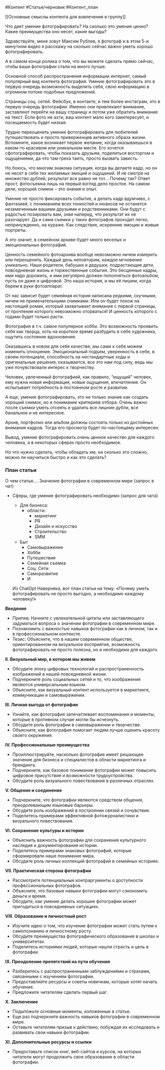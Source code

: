 #Контент #Статья/черновик #Контент_план 

[[Основные смыслы контента для вовлечения в группу]]

Что дает умение фотографировать? На сколько это умение ценно? Какие преимущества оно несет, какие выгоды?

Здравствуйте, меня зовут Максим Рублев, я фотограф и в этом 5-и минутном видео я расскажу на сколько сейчас важно уметь хорошо фотографировать.

А в самом конце ролика о том, что вы можете сделать прямо сейчас, чтобы ваши фотографии стали на много лучше.

Основной способ распространения информации интернет, самый популярный вид контента фотография. Умение фотографировать это в первую очередь возможность выделить себя, свою информацию в огромном потоке подобных предложений.

Страницы соц. сетей. Фейсбук, в контакте, и тем более инстаграм, это в первую очередь фотографии. Именно они привлекают внимание, заставляют перейти на вашу страницу и потом уже обратить внимание на текст. Если фото не ахти, ваш контент мало кого заинтересует, и посещаемость будет низкая.

Трудно переоценить умение фотографировать для любителей путешествовать и просто приверженцев активного образа жизни. Вспомните, какое возникает первое желание, когда оказываешься в каком-то красивом или уникальном месте. Его хочется сфотографировать, чтобы показать друзьям, поделиться восторгом и ощущениями, да что там греха таить, просто вызвать зависть.

Но боюсь, что многим знакома ситуация, когда вы делаете кадр, но он не несет в себе тех желаемых эмоций и ощущений. И не смотря на множество дублей, результат все равно не тот… Почему так? Ответ прост, фотосъемка лишь на первый взгляд дело простое. На самом деле, хороший снимок – это знания и опыт.

Умение не просто фиксировать событие, а делать кадр вдумчиво, с фантазией, с пониманием всех тонкостей и нюансов не останется незамеченным вашими друзьями и родственниками. Они будут с радостью позировать вам, зная наперед, что результат их не разочарует. Да и сами съемки у таких фотографов проходят легко, непринужденно, на кураже. Как следствие, искренние эмоции и живые портреты.

А это значит, в семейном архиве будет много веселых и эмоциональных фотографий.

Ценность семейного фотоархива вообще невозможно ничем измерить или переоценить. Каждый день неповторим, каждое мгновение уникально. Наши родители, бабушки и дедушки, подрастающие дети, повседневная жизнь и торжественные события. Это бесценные кадры, ими надо дорожить, и ими регулярно должен пополняться фотоальбом, пусть он даже и цифровой. Это наша история, и мы её пишем, когда берем в руки фотоаппарат.

От нас зависит будет семейная история написана редкими, скучными, ничем не примечательными снимками. Или он будет похож на настоящий роман, который захватывает внимание с первой страницы, от прочтения которого невозможно оторваться! И ценность которого с годами будет только расти.

Фотография в т.ч. самое популярное хобби. Это возможность проявить себя как творца, хоть на короткое время разбудить в себе художника, ощутить состояние вдохновения.

Оказавшись в новом для себя качестве, мы сами к себе можем изменить отношение. Эмоциональный подъем, уверенность в себе, в своем потенциале, способность на нестандартные ходы и оригинальные решения, оказывается, все это нам под силу, ведь мы уже почувствовали интерес к творчеству.

Человек, увлеченный фотографией, как правило, “ищущий” человек, ему нужна новая информация, новые ощущения, впечатления. Он испытывает потребность в постоянном росте и развитии.

А еще, умение фотографировать, это не только знание как создать хороший снимок, но и понимание критериев отбора. Очень важно после съемки уметь отсеять и удалить все лишние дубли, все банальное и не интересное.

Архив, портфолио или альбом должны состоять только из достойных внимания кадров. Тогда его просмотр будет по-настоящему интересен.

Вывод, умение фотографировать очень ценное качество для каждого человека, а в некоторых сферах просто необходимое.

Но что нужно сделать, чтобы обладать им, на сколько это сложно, можно ли научиться быстро и как это сделать?





### План статьи
О чем статья....
Значение фотографии в современном мире (запрос в чат)

- Сферы, где умение фотографировать необходимо (запрос для чата)
	- Для бизнеса:
		- области:
			- маркетинг
			- PR
			- Дизайн и искусство
			- Строительство
			- SMM
	- Быт
		- Самовыражение
		- Хобби
		- Путешествия
		- Семейная съемка
		- Соц. Сети
		- Саморазвитие
		- И



  Из  ChatGpt
Наверняка, вот план статьи на тему: «Почему уметь фотографировать не просто выгодно, а необходимо каждому человеку!»

**Введение**

- Припев: Начните с увлекательной цитаты или заставляющего задуматься вопроса о значении фотографии в современном мире.
- Познакомить с важностью навыков фотографии как в личном, так и в профессиональном контексте.
- Тезис: Объясните, что в нашем современном обществе, ориентированном на визуальное восприятие, возможность фотографировать не просто полезна, но и необходима для каждого.

**II. Визуальный мир, в котором мы живем**

- Обсудите эпоху цифровых технологий и распространенность изображений в нашей повседневной жизни.
- Подчеркните роль социальных сетей и то, что изображения являются универсальным языком.
- Объясните, как визуальный контент используется в маркетинге, коммуникации и самовыражении.

**III. Личная выгода от фотографии**

- Узнайте, как фотография запечатлевает воспоминания и моменты, которые в противном случае могли бы исчезнуть.
- Обсудите роль фотографии в самовыражении и творчестве.
- Объясните, как фотография помогает людям лучше оценить красоту своего окружения.

**IV. Профессиональные преимущества**

- Проиллюстрируйте, насколько фотография имеет решающее значение для бизнеса и специалистов в области маркетинга и брендинга.
- Подчеркните, как базовое понимание фотографии может повысить цифровое присутствие и возможности трудоустройства.
- Обсудите роль визуального повествования в различных отраслях.

**V. Общение и соединение**

- Подчеркните, что фотографии являются средством общения, преодолевающим языковые барьеры.
- Обсудите роль изображений в построении связей и сочувствия.
- Поделитесь примерами эффективной фотожурналистики и визуального повествования.

**VI. Сохранение культуры и истории**

- Объяснить важность фотографии для сохранения культурного наследия и документирования истории.
- Поделитесь примерами знаковых фотографий, которые сформировали наше понимание мира.
- Обсудите роль личных коллекций фотографий в семейных историях.

**VII. Практическая сторона фотографии**

- Рассмотрите потенциальные контраргументы о доступности профессиональных фотографов.
- Объясните, что базовые навыки фотографии могут сэкономить деньги и время.
- Обсудите, как умение делать хорошие фотографии может пригодиться в повседневных ситуациях.

**VIII. Образование и личностный рост**

- Изучите идею о том, что изучение фотографии может стать путем к самопознанию и личностному росту.
- Обсудите преимущества фотографического образования в школах и университетах.
- Поделитесь историями людей, которые нашли страсть и цель в фотографии.

**IX. Преодоление препятствий на пути обучения**

- Разберитесь с распространенными заблуждениями и страхами, связанными с изучением фотографии.
- Предоставляйте ресурсы и советы новичкам, которые хотят начать обучение.
- Предложите читателям сделать первый шаг.

**X. Заключение**

- Подытожьте основные моменты, изложенные в статье.
- Еще раз подчеркните важность навыков фотографии в современном мире.
- Оставьте читателям призыв к действию, побуждая их исследовать и развивать свои навыки фотографии.

**XI. Дополнительные ресурсы и ссылки**

- Предоставьте список книг, веб-сайтов и курсов, на которых читатели могут продолжить свое образование в области фотографии.